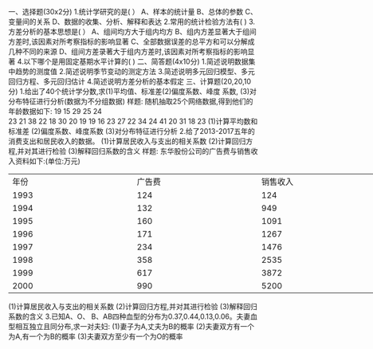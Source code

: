 一、选择题(30x2分)
 1.统计学研究的是(       ）
 A、样本的统计量
 B、总体的参数
 C、变量间的关系
 D、数据的收集、分析、解释和表达
 2.常用的统计检验方法有(      )
 3.方差分析的基本思想是(       ）
 A、组间均方大于组内均方
 B、组内方差显著大于组间方差时,该因素对所考察指标的影响显著
 C、全部数据误差的总平方和可以分解成几种不同的来源
 D、组间方差录著大于组内方差时,该因素对所考察指标的影响显著
 4.以下哪个是用固定基期水平计算的(       )
 二、简答题(4x10分)
 1.简述说明数据集中趋势的测度值
 2.简述说明季节变动的测定方法
 3.简述说明多元回归模型、多元回归方程、多元回归估计
 4.简述说明方差分析的基本假定
 三、计算题(20,20,10分)
 1.给出了40个统计学分数,求(1)平均值、标准差(2)偏度系数、峰度
 系数, (3)对分布特征进行分析(数据为不分组数据)
 样题:
 随机抽取25个网络数据,得到他们的年龄数据如下:
 19      15	 	29	      25	 24	     
 23  	   21        38          22      18
 30 	   20        19          19       16
 23       27        22          34       24
 41       20        31          18       23
 (1)计算平均数和标准差
 (2)偏度系数、峰度系数
 (3)对分布特征进行分析
 2.给了2013-2017五年的消费支出和居民收入的数据。
 (1)计算居民收入与支出的相关系数
 (2)计算回归方程,并对其进行检验
 (3)解释回归系数的含义
 样题:
 东华股份公司的广告费与销售收入资料如下:(单位:万元)
 <table data-lake-id="g7dNg" id="g7dNg" width-mode="contain" class="lake-table" style="width: 750px"><colgroup><col width="250"><col width="250"><col width="250"></colgroup><tbody><tr data-lake-id="u8ca4fb66" id="u8ca4fb66"><td data-lake-id="u9f6bb21b" id="u9f6bb21b">年份
 </td><td data-lake-id="u28a8dadf" id="u28a8dadf"> 广告费
 </td><td data-lake-id="u97f2c3f4" id="u97f2c3f4">销售收入
 </td></tr><tr data-lake-id="ud5ad90fb" id="ud5ad90fb"><td data-lake-id="ua445d658" id="ua445d658">1993
 </td><td data-lake-id="u653f64c6" id="u653f64c6">124
 </td><td data-lake-id="u41d60e1f" id="u41d60e1f">124
 </td></tr><tr data-lake-id="u6bae75a9" id="u6bae75a9"><td data-lake-id="u56b22413" id="u56b22413">1994
 </td><td data-lake-id="u8432b13f" id="u8432b13f">132
 </td><td data-lake-id="u3978a224" id="u3978a224">949
 </td></tr><tr data-lake-id="ua810f6ec" id="ua810f6ec"><td data-lake-id="ud94f8fc1" id="ud94f8fc1">1995
 </td><td data-lake-id="u3aeaac6d" id="u3aeaac6d">160
 </td><td data-lake-id="ue13f5fbf" id="ue13f5fbf">1091
 </td></tr><tr data-lake-id="u29a9b089" id="u29a9b089"><td data-lake-id="u847190b0" id="u847190b0">1996
 </td><td data-lake-id="u93e6fe4a" id="u93e6fe4a">171
 </td><td data-lake-id="uced15681" id="uced15681">1267
 </td></tr><tr data-lake-id="ud0621239" id="ud0621239"><td data-lake-id="u4de864f0" id="u4de864f0">1997
 </td><td data-lake-id="u94885bd3" id="u94885bd3">234
 </td><td data-lake-id="u6e3e2696" id="u6e3e2696">1476
 </td></tr><tr data-lake-id="uadcd2e0f" id="uadcd2e0f"><td data-lake-id="u36171701" id="u36171701">1998
 </td><td data-lake-id="u518a294a" id="u518a294a">358
 </td><td data-lake-id="u8f4954dc" id="u8f4954dc">2535
 </td></tr><tr data-lake-id="u63741d85" id="u63741d85"><td data-lake-id="ud29e0495" id="ud29e0495">1999
 </td><td data-lake-id="ue0f45474" id="ue0f45474">617
 </td><td data-lake-id="u7aba98f1" id="u7aba98f1">3872
 </td></tr><tr data-lake-id="u7f3f1446" id="u7f3f1446"><td data-lake-id="u2f6855b3" id="u2f6855b3">2000
 </td><td data-lake-id="uc724d8ec" id="uc724d8ec">990
 </td><td data-lake-id="u922e3894" id="u922e3894">5200
 </td></tr></tbody></table>(1)计算居民收入与支出的相关系数
 (2)计算回归方程,并对其进行检验
 (3)解释回归系数的含义
 3.已知A、O、 B、AB四种血型的分布为0.37,0.44,0.13,0.06。夫妻血型相互独立且同分布,求一对夫妇:
 (1)妻子为A,丈夫为B的概率
 (2)夫妻双方有一个为A,有一个为B的概率
 (3)夫妻双方至少有一个为O的概率
 ​

 